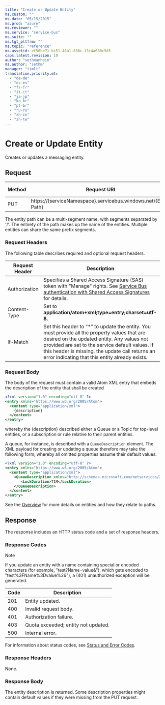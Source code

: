 ```yaml
---
title: "Create or Update Entity"
ms.custom: ""
ms.date: "05/15/2015"
ms.prod: "azure"
ms.reviewer: ""
ms.service: "service-bus"
ms.suite: ""
ms.tgt_pltfrm: ""
ms.topic: "reference"
ms.assetid: ef56be71-bc51-48a1-838c-13c4a680c5d5
caps.latest.revision: 10
author: "sethmanheim"
ms.author: "sethm"
manager: "timlt"
translation.priority.mt: 
  - "de-de"
  - "es-es"
  - "fr-fr"
  - "it-it"
  - "ja-jp"
  - "ko-kr"
  - "pt-br"
  - "ru-ru"
  - "zh-cn"
  - "zh-tw"
---
```

# Create or Update Entity
Creates or updates a messaging entity.  
  
## Request  
  
|Method|Request URI|HTTP Version|  
|------------|-----------------|------------------|  
|PUT|https://{serviceNamespace}.servicebus.windows.net/{Entity Path}|HTTP/1.1|  

The entity path can be a multi-segment name, with segments separated by '/'. The entirety of the path makes up the name of the entities. Multiple entities can share the same prefix segments. 

  
### Request Headers  
 The following table describes required and optional request headers.  
  
|Request Header|Description|  
|--------------------|-----------------|  
|Authorization| Specifies a Shared Access Signature (SAS) token with "Manage" rights. See [Service Bus authentication with Shared Access Signatures](https://docs.microsoft.com/azure/service-bus-messaging/service-bus-sas) for details.|  
|Content-Type|Set to **application/atom+xml;type=entry;charset=utf-8**.|  
|If-Match|Set this header to “*” to update the entity. You must provide all the property values that are desired on the updated entity. Any values not provided are set to the service default values. If this header is missing, the update call returns an error indicating that this entity already exists.|  
  
### Request Body  
The body of the request must contain a valid Atom XML entry that embeds the description of 
the entity that shall be created

```xml  
<?xml version="1.0" encoding="utf-8" ?>  
<entry xmlns='https://www.w3.org/2005/Atom'>  
  <content type='application/xml'>  
    {description}  
  </content>  
</entry>  
```

whereby the {description} described either a Queue or a Topic for top-level entities, or a 
subscription or rule relative to their parent entities.

A queue, for instance, is described with a ```QueueDescription``` element. The XML payload for creating or updating a queue therefore may take the following form, whereby all omitted properties assume their default values:

```xml  
<?xml version="1.0" encoding="utf-8" ?>  
<entry xmlns="https://www.w3.org/2005/Atom">  
  <content type="application/xml">  
    <QueueDescription xmlns="http://schemas.microsoft.com/netservices/2010/10/servicebus/connect">
       <LockDuration>T1M</LockDuration>
    </QueueDescription>
  </content>  
</entry>  
```

See the [Overview](overview.md) for more details on entities and how they relate to paths.
  
## Response  
 The response includes an HTTP status code and a set of response headers.  
  
### Response Codes  
  
> [!NOTE]
>  If you update an entity with a name containing special or encoded characters (for example, "test?Name=value&"), which gets encoded to "test%3FName%3Dvalue%26"), a (401) unauthorized exception will be generated.  
  
|Code|Description|  
|----------|-----------------|  
|201|Entity updated.|  
|400|Invalid request body.|  
|401|Authorization failure.|  
|403|Quota exceeded; entity not updated.|  
|500|Internal error.|  
  
 For information about status codes, see [Status and Error Codes](https://msdn.microsoft.com/library/dd179382.aspx).  
  
### Response Headers  
 None.  
  
### Response Body  
 The entity description is returned. Some description properties might contain default values if they were missing from the PUT request.